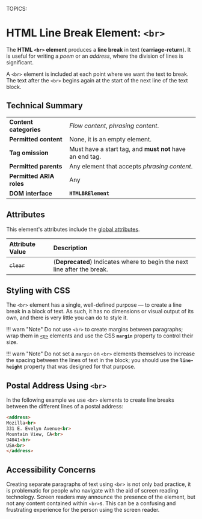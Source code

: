 TOPICS: <br>

# HTML Line Break Element: `<br>`

The **HTML `<br>` element** produces a **line break** in text (**carriage-return**). It is useful for
writing a *poem* or an *address*, where the division of lines is significant.

A `<br>` element is included at each point where we want the
text to break. The text after the `<br>` begins again at the start of the next line of the text block.

## Technical Summary

|  |  |
| :-- | :-- |
| **Content categories** | *Flow content*, *phrasing content*.|
| **Permitted content** | None, it is an empty element.|
| **Tag omission** | Must have a start tag, and **must not** have an end tag. |
| **Permitted parents** | Any element that accepts *phrasing content*.|
| **Permitted ARIA roles** | Any |
| **DOM interface** | **`HTMLBRElement`** |

## Attributes

This element's attributes include the [global attributes](/en/webfrontend/HTML_Global_Attributes).

| Attribute Value | Description |
| :-- | :-- |
| ~~`clear`~~| (**Deprecated**) Indicates where to begin the next line after the break. |

## Styling with CSS

The `<br>` element has a single, well-defined purpose — to create a line break in a block of text.
As such, it has no dimensions or visual output of its own,
and there is very little you can do to style it.

!!! warn "Note"
    Do not use `<br>` to create margins between paragraphs; wrap them in *[`<p>`](/en/webfrontend/<p>)*
    elements and use the CSS **`margin`** property to control their size.

!!! warn "Note"
    Do not set a *`margin`* on `<br>` elements themselves
    to increase the spacing between the lines of text in the block;
    you should use the **`line-height`** property that was designed for that purpose.

## Postal Address Using `<br>`

In the following example we use `<br>` elements to create
line breaks between the different lines of a postal address:

```html
<address>
Mozilla<br>
331 E. Evelyn Avenue<br>
Mountain View, CA<br>
94041<br>
USA<br>
</address>
```

## Accessibility Concerns

Creating separate paragraphs of text using `<br>` is not only bad practice, it is problematic for
people who navigate with the aid of screen reading technology. Screen readers may announce the
presence of the element, but not any content contained within `<br>`s. This can be a confusing and
frustrating experience for the person using the screen reader.
